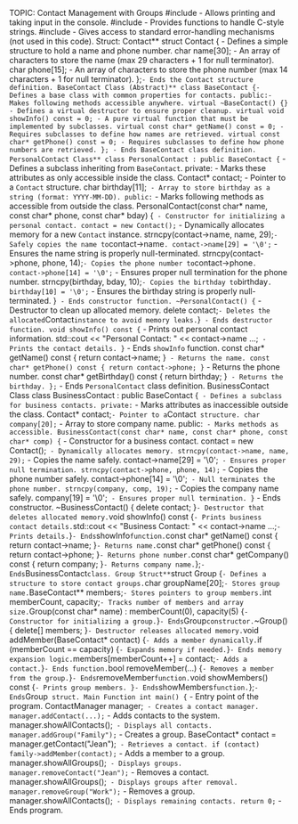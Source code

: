 TOPIC: Contact Management with Groups
#include <iostream> - Allows printing and taking input in the console.
#include <cstring>- Provides functions to handle C-style strings.
#include <stdexcept> - Gives access to standard error-handling mechanisms (not used in this code).
Struct: Contact**
struct Contact { - Defines a simple structure to hold a name and phone number.
char name[30]; - An array of characters to store the name (max 29 characters + 1 for null terminator).
char phone[15]; - An array of characters to store the phone number (max 14 characters + 1 for null terminator).
};`- Ends the Contact structure definition.
BaseContact Class (Abstract)**
class BaseContact {- Defines a base class with common properties for contacts.
public:- Makes following methods accessible anywhere.
virtual ~BaseContact() {} - Defines a virtual destructor to ensure proper cleanup.
virtual void showInfo() const = 0; - A pure virtual function that must be implemented by subclasses.
virtual const char* getName() const = 0; - Requires subclasses to define how names are retrieved.
virtual const char* getPhone() const = 0; - Requires subclasses to define how phone numbers are retrieved.
}; - Ends BaseContact class definition.
PersonalContact Class**
class PersonalContact : public BaseContact {` - Defines a subclass inheriting from `BaseContact`.
private: - Marks these attributes as only accessible inside the class.
Contact* contact; - Pointer to a `Contact` structure.
char birthday[11];` - Array to store birthday as a string (format: YYYY-MM-DD).
public:` - Marks following methods as accessible from outside the class.
PersonalContact(const char* name, const char* phone, const char* bday) {` - Constructor for initializing a personal contact.
contact = new Contact();` - Dynamically allocates memory for a new `Contact` instance.
strncpy(contact->name, name, 29);` - Safely copies the name to `contact->name`.
contact->name[29] = '\0';` - Ensures the name string is properly null-terminated.
strncpy(contact->phone, phone, 14);` - Copies the phone number to `contact->phone`.
contact->phone[14] = '\0';` - Ensures proper null termination for the phone number.
strncpy(birthday, bday, 10);` - Copies the birthday to `birthday`.
birthday[10] = '\0';` - Ensures the birthday string is properly null-terminated.
}` - Ends constructor function.
~PersonalContact() {` - Destructor to clean up allocated memory.
delete contact;` - Deletes the allocated `Contact` instance to avoid memory leaks.
 `}` - Ends destructor function.
void showInfo() const {` - Prints out personal contact information.
std::cout << "Personal Contact: " << contact->name ...;` - Prints the contact details.
}` - Ends `showInfo` function.
const char* getName() const { return contact->name; }` - Returns the name.
const char* getPhone() const { return contact->phone; }` - Returns the phone number.
const char* getBirthday() const { return birthday; }` - Returns the birthday.
};` - Ends `PersonalContact` class definition.
BusinessContact Class
class BusinessContact : public BaseContact {` - Defines a subclass for business contacts.
private:` - Marks attributes as inaccessible outside the class.
Contact* contact;` - Pointer to a `Contact` structure.
char company[20];` - Array to store company name.
public:` - Marks methods as accessible.
BusinessContact(const char* name, const char* phone, const char* comp) {` - Constructor for a business contact.
contact = new Contact();` - Dynamically allocates memory.
strncpy(contact->name, name, 29);` - Copies the name safely.
contact->name[29] = '\0';` - Ensures proper null termination.
strncpy(contact->phone, phone, 14);` - Copies the phone number safely.
contact->phone[14] = '\0';` - Null terminates the phone number.
strncpy(company, comp, 19);` - Copies the company name safely.
company[19] = '\0';` - Ensures proper null termination.
}` - Ends constructor.
~BusinessContact() { delete contact; }` - Destructor that deletes allocated memory.
 `void showInfo() const {` - Prints business contact details.
 `std::cout << "Business Contact: " << contact->name ...;` - Prints details.
 `}` - Ends `showInfo` function.
 `const char* getName() const { return contact->name; }` - Returns name.
 `const char* getPhone() const { return contact->phone; }` - Returns phone number.
 `const char* getCompany() const { return company; }` - Returns company name.
`};` - Ends `BusinessContact` class.
Group Struct**
 `struct Group {` - Defines a structure to store contact groups.
 `char groupName[20];` - Stores group name.
 `BaseContact** members;` - Stores pointers to group members.
 `int memberCount, capacity;` - Tracks number of members and array size.
 `Group(const char* name) : memberCount(0), capacity(5) {` - Constructor for initializing a group.
 `}` - Ends `Group` constructor.
 `~Group() { delete[] members; }` - Destructor releases allocated memory.
 `void addMember(BaseContact* contact) {` - Adds a member dynamically.
 `if (memberCount == capacity) {` - Expands memory if needed.
 `}` - Ends memory expansion logic.
 `members[memberCount++] = contact;` - Adds a contact.
 `}` - Ends function.
 `bool removeMember(...) {` - Removes a member from the group.
 `}` - Ends `removeMember` function.
 `void showMembers() const {` - Prints group members.
}- Ends `showMembers` function.
`};` - Ends `Group` struct.
Main Function
int main() {` - Entry point of the program.
ContactManager manager;` - Creates a contact manager.
manager.addContact(...);` - Adds contacts to the system.
manager.showAllContacts();` - Displays all contacts.
 manager.addGroup("Family");` - Creates a group.
 BaseContact* contact = manager.getContact("Jean");` - Retrieves a contact.
 if (contact) family->addMember(contact);` - Adds a member to a group.
 manager.showAllGroups();` - Displays groups.
 manager.removeContact("Jean");` - Removes a contact.
 manager.showAllGroups();` - Displays groups after removal.
 manager.removeGroup("Work");` - Removes a group.
 manager.showAllContacts();` - Displays remaining contacts.
 return 0;` - Ends program.
